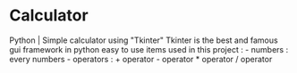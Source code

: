 # Calculator
Python | Simple calculator using "Tkinter"
Tkinter is the best and famous gui framework in python easy to use 
items used in this project :
    - numbers : every numbers 
    - operators : + operator
                  - operator
                  * operator
                  / operator
   
